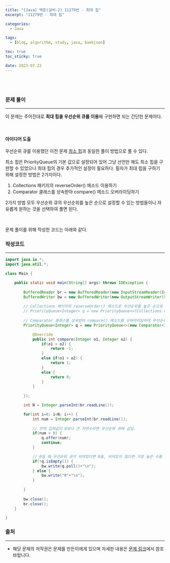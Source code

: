 ```yaml
---
title: "[Java] 백준(실버-2) 11279번 - 최대 힙"
excerpt: "11279번 - 최대 힙"

categories:
  - Java

tags:
  - [blog, algorithm, study, java, baekjoon]

toc: true
toc_sticky: true

date: 2023-07-22
---
```


<br><br>

### 문제 풀이

---

이 문제는 주어진대로 **최대 힙을 우선순위 큐를 이용**해 구현하면 되는 간단한 문제이다.

<br>

#### 아이디어 도출

우선순위 큐를 이용했던 이전 문제 [최소 힙](https://langoustinee.github.io/java/230-post/)과 동일한 풀이 방법으로 풀 수 있다.

최소 힙은 PriorityQueue의 기본 값으로 설정되어 있어 그냥 선언만 해도 최소 힙을 구현할 수 있었으나 최대 힙의 경우 추가적인 설정이 필요하다. 필자가 최대 힙을 구하기 위해 설정한 방법은 2가지이다.

1. Collections 패키지의 reverseOrder() 메소드 이용하기
2. Comparator 클래스를 상속받아 compare() 메소드 오버라이딩하기

2가지 방법 모두 우선순위 큐의 우선순위를 높은 순으로 설정할 수 있는 방법들이니 자유롭게 원하는 것을 선택하여 풀면 된다.

<br>

문제 풀이를 위해 작성한 코드는 아래와 같다.

### 작성코드

---

```java
import java.io.*;
import java.util.*;

class Main {    

    public static void main(String[] args) throws IOException {
        
        BufferedReader br = new BufferedReader(new InputStreamReader(System.in));
        BufferedWriter bw = new BufferedWriter(new OutputStreamWriter(System.out));
        
        // Collections 패키지의 reverseOrder() 메소드로 우선순위를 높은 순으로 설정할 수 있다.
        // PriorityQueue<Integer> q = new PriorityQueue<>(Collections.reverseOrder());
        
        // Comparator 클래스를 상속받아 compare() 메소드를 오버라이딩하여 우선순위를 높은 순으로 설정한다.
        PriorityQueue<Integer> q = new PriorityQueue<>(new Comparator<Integer>() {

            @Override
            public int compare(Integer o1, Integer o2) {
                if(o1 > o2) {
                    return -1;
                }
                else if(o1 < o2) {
                    return 1;
                }
                else {
                    return 0;
                }
            }
            
        });

        int N = Integer.parseInt(br.readLine());

        for(int i=0; i<N; i++) {
            int num = Integer.parseInt(br.readLine());
            
            // 만약 입력값이 0보다 큰 자연수라면 우선순위 큐에 삽입.
            if(num > 0) {
                q.offer(num);
                continue;
            }

            // 0일 때 우선순위 큐가 비어있다면 0을, 비어있지 않다면 가장 높은 수를 꺼낸다.
            if(!q.isEmpty()) {
                bw.write(q.poll()+"\n");
            } else {
                bw.write("0"+"\n");
            }
            
        }
        
        bw.close();
        br.close();
    }

}
```

### 출처

---

- 해당 문제의 저작권은 문제를 만든이에게 있으며 자세한 내용은 [문제 링크](https://www.acmicpc.net/problem/11279)에서 참조바랍니다.
